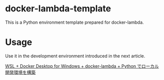 # docker-lambda-template

This is a Python environment template prepared for docker-lambda.

# Usage

Use it in the development environment introduced in the next article.

[WSL + Docker Desktop for Windows + docker-lambda + Python でローカル開発環境を構築](https://qiita.com/yuukiyouki/items/e85fdf738662449f02b7)
